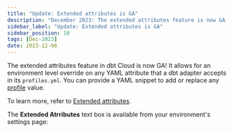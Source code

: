 ```yaml
---
title: "Update: Extended attributes is GA"
description: "December 2023: The extended attributes feature is now GA in dbt Cloud. It enables you to override dbt adapter YAML attributes at the environment level."
sidebar_label: "Update: Extended attributes is GA"
sidebar_position: 10
tags: [Dec-2023]
date: 2023-12-06
---
```


The extended attributes feature in dbt Cloud is now GA! It allows for an environment level override on any YAML attribute that a dbt adapter accepts in its `profiles.yml`. You can provide a YAML snippet to add or replace any [profile](/docs/core/connect-data-platform/profiles.yml) value.

To learn more, refer to [Extended attributes](/docs/dbt-cloud-environments#extended-attributes).

The **Extended Atrributes** text box is available from your environment's settings page: 

<Lightbox src="/img/docs/dbt-cloud/using-dbt-cloud/extended-attributes.jpg" width="65%" width="85%" title="Example of the Extended Attributes text box" />

